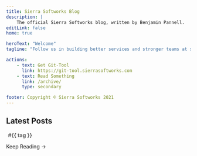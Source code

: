 ```yaml
---
title: Sierra Softworks Blog
description: |
    The official Sierra Softworks blog, written by Benjamin Pannell.
editLink: false
home: true

heroText: "Welcome"
tagline: "Follow us in building better services and stronger teams at scale."

actions:
    - text: Get Git-Tool
      link: https://git-tool.sierrasoftworks.com
    - text: Read Something
      link: /archive/
      type: secondary

footer: Copyright © Sierra Softworks 2021
---
```



<div class="" v-if="latestPosts">

## Latest Posts

<div class="latest-post" v-for="post in latestPosts">
    <div class="latest-post__excerpt" v-html="post.excerpt"></div>
    <div class="latest-post__metadata">
        <DateTime class="latest-post__date" :time="post.frontmatter.date" format="YYYY-MM-DD" />
        <span class="tag" v-for="tag in (post.frontmatter?.tags || [])">#{{ tag }}</span>
    </div>


<a :href="post.path">Keep Reading &rarr;</a>
</div>
</div>

<script lang="ts">
import {defineComponent, ref, onMounted, onUpdated} from 'vue'
import {useRouter} from "vue-router"
import {usePagesData} from '@vuepress/client'

export default defineComponent({
    setup() {
        const router = useRouter()
        const latestPosts = ref(null)

        onMounted(() => {
            Promise.all(Object.values(usePagesData().value).map(get => get()))
                .then(pages => {
                    const posts = pages
                        .filter(page => page.filePathRelative?.startsWith("posts/") && page.filePathRelative !== "posts/README.md")
                        .filter(page => !!page.excerpt);

                    posts.sort((a, b) => b.filePathRelative > a.filePathRelative ? 1 : -1)

                    latestPosts.value = posts.slice(0, 3)
                })
        })

        return {
            latestPosts
        }
    }
})
</script>

<style>
    .latest-post__excerpt h1 {
        font-size: 1.4rem;
    }

    .latest-post__metadata {

    }

    .latest-post__date {
        font-size: 0.9rem;
        opacity: 0.7;
    }

    .tag {
        font-size: 0.9rem;
        font-weight: bold;
        margin: 0 5px;
    }
</style>